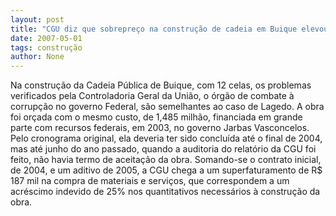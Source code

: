 ```yaml
---
layout: post
title: "CGU diz que sobrepreço na construção de cadeia em Buique elevou custos em 25% sem necessidade"
date: 2007-05-01
tags: construção
author: None
---
```

Na construção da Cadeia Pública de Buique, com 12 celas, os problemas verificados pela Controladoria Geral da União, o órgão de combate à corrupção no governo Federal, são semelhantes ao caso de Lagedo.
A obra foi orçada com o mesmo custo, de 1,485 milhão, financiada em grande parte com recursos federais, em 2003, no governo Jarbas Vasconcelos. Pelo cronograma original, ela deveria ter sido concluída até o final de 2004, mas até junho do ano passado, quando a auditoria do relatório da CGU foi feito, não havia termo de aceitação da obra. 
Somando-se o contrato inicial, de 2004, e um aditivo de 2005, a CGU chega a um superfaturamento de R$ 187 mil na compra de materiais e serviços, que correspondem a um acréscimo indevido de 25% nos quantitativos necessários à construção da obra. 